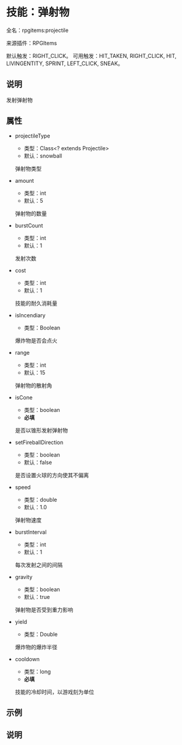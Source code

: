 # 技能：弹射物

<!-- 本文件是通过游戏内 `/rpgitem gen-wiki` 命令生成的。 -->
<!-- 请只在对应的 "beginCustomXXXX" 与 "endCustomXXXX" 间编辑。  -->
<!-- 如果您想修改技能或其属性的描述， -->
<!-- 请修改 "resources/lang/zh_CN.yml" 中对应的项。 -->

全名：rpgitems:projectile

来源插件：RPGItems

默认触发：RIGHT_CLICK。 可用触发：HIT_TAKEN, RIGHT_CLICK, HIT, LIVINGENTITY, SPRINT, LEFT_CLICK, SNEAK。

<!-- beginCustomHeader -->
<!-- endCustomHeader -->

## 说明

发射弹射物
<!-- beginCustomDescription -->
<!-- endCustomDescription -->

## 属性

* projectileType

  * 类型：Class<? extends Projectile>
  * 默认：snowball

  弹射物类型

* amount

  * 类型：int
  * 默认：5

  弹射物的数量

* burstCount

  * 类型：int
  * 默认：1

  发射次数

* cost

  * 类型：int
  * 默认：1

  技能的耐久消耗量

* isIncendiary

  * 类型：Boolean

  爆炸物是否会点火

* range

  * 类型：int
  * 默认：15

  弹射物的散射角

* isCone

  * 类型：boolean
  * **必填**

  是否以锥形发射弹射物

* setFireballDirection

  * 类型：boolean
  * 默认：false

  是否设置火球的方向使其不偏离

* speed

  * 类型：double
  * 默认：1.0

  弹射物速度

* burstInterval

  * 类型：int
  * 默认：1

  每次发射之间的间隔

* gravity

  * 类型：boolean
  * 默认：true

  弹射物是否受到重力影响

* yield

  * 类型：Double

  爆炸物的爆炸半径

* cooldown

  * 类型：long
  * **必填**

  技能的冷却时间，以游戏刻为单位


<!-- beginCustomProperties -->
<!-- endCustomProperties -->

## 示例

<!-- beginCustomExample -->
<!-- endCustomExample -->

## 说明

<!-- beginCustomNote -->
<!-- endCustomNote -->
